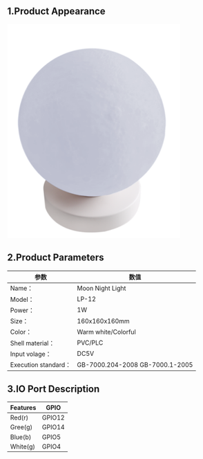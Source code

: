 ## 1.Product Appearance

   <img src="../readme_image/5.png" width="400" />

## 2.Product Parameters

| 参数                        | 数值                    |
| ---------------------------| ------------------------| 
| Name：                      | Moon Night Light                  | 
| Model：                      | LP-12                  | 
| Power：                      | 1W                     | 
|Size：                      | 160x160x160mm            | 
|Color：                      | Warm white/Colorful             | 
| Shell material：                      | PVC/PLC                | 
| Input volage：                   | DC5V                  | 
| Execution standard：                   | GB-7000.204-2008    GB-7000.1-2005  | 

## 3.IO Port Description

|Features     |    GPIO         |
| ---------------------------| ------------------------| 
|Red(r)             |GPIO12                 |
|Gree(g)      |       GPIO14         |
|Blue(b)             |GPIO5                 |
|White(g)      |       GPIO4         |

